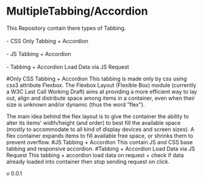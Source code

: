 # MultipleTabbing/Accordion 
This Repository contain there types of Tabbing.
<br><br>- CSS Only Tabbing + Accordion
<br><br>- JS Tabbing + Accordion
<br><br>- Tabbing + Accordion Load Data via JS Request

#Only CSS Tabbing + Accordion
This tabbing is made only by css using css3 attribute Flexbox. The Flexbox Layout (Flexible Box) module (currently a W3C Last Call Working Draft) aims at providing a more efficient way to lay out, align and distribute space among items in a container, even when their size is unknown and/or dynamic (thus the word "flex").

The main idea behind the flex layout is to give the container the ability to alter its items' width/height (and order) to best fill the available space (mostly to accommodate to all kind of display devices and screen sizes). A flex container expands items to fill available free space, or shrinks them to prevent overflow.
#JS Tabbing + Accordion
This contain JS and CSS base tabbing and responsive accordion.
#Tabbing + Accordion Load Data via JS Request
This tabbing + accordion load data on request + check if data already loaded into container then stop sending request on click.

v 0.0.1